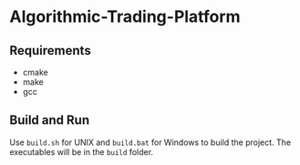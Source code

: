 # Algorithmic-Trading-Platform
## Requirements
- cmake
- make
- gcc
## Build and Run
Use `build.sh` for UNIX and `build.bat` for Windows to build the project. The executables will be in the `build` folder.
